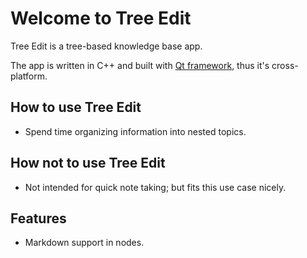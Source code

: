 # Welcome to Tree Edit

Tree Edit is a tree-based knowledge base app.

The app is written in C++ and built with [Qt framework](https://www.qt.io/product/framework), thus it's cross-platform.

## How to use Tree Edit

* Spend time organizing information into nested topics.

## How not to use Tree Edit

* Not intended for quick note taking; but fits this use case nicely.

## Features

* Markdown support in nodes.
